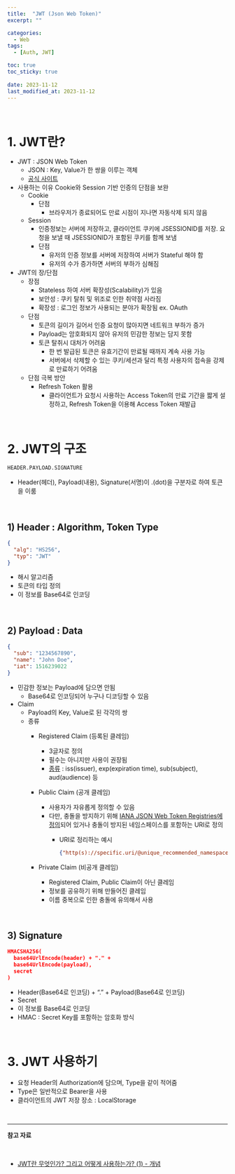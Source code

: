 ```yaml
---
title:  "JWT (Json Web Token)"
excerpt: ""

categories:
  - Web
tags:
  - [Auth, JWT]

toc: true
toc_sticky: true
 
date: 2023-11-12
last_modified_at: 2023-11-12
---
```


<br>

# **1. JWT란?**

- JWT : JSON Web Token
    - JSON : Key, Value가 한 쌍을 이루는 객체
    - [공식 사이트](https://jwt.io/)
- 사용하는 이유 Cookie와 Session 기반 인증의 단점을 보완
    - Cookie
        - 단점
            - 브라우저가 종료되어도 만료 시점이 지나면 자동삭제 되지 않음
    - Session
        - 인증정보는 서버에 저장하고, 클라이언트 쿠키에 JSESSIONID를 저장. 요청을 보낼 때 JSESSIONID가 포함된 쿠키를 함께 보냄
        - 단점
            - 유저의 인증 정보를 서버에 저장하여 서버가 Stateful 해야 함
            - 유저의 수가 증가하면 서버의 부하가 심해짐
- JWT의 장/단점
    - 장점
        - Stateless 하여 서버 확장성(Scalability)가 있음
        - 보안성 : 쿠키 탈취 및 위조로 인한 취약점 사라짐
        - 확장성 : 로그인 정보가 사용되는 분야가 확장됨 ex. OAuth
    - 단점
        - 토큰의 길이가 길어서 인증 요청이 많아지면 네트워크 부하가 증가
        - Payload는 암호화되지 않아 유저의 민감한 정보는 담지 못함
        - 토큰 탈취시 대처가 어려움
            - 한 번 발급된 토큰은 유효기간이 만료될 때까지 계속 사용 가능
            - 서버에서 삭제할 수 있는 쿠키/세션과 달리 특정 사용자의 접속을 강제로 만료하기 어려움
    - 단점 극복 방안
        - Refresh Token 활용
            - 클라이언트가 요청시 사용하는 Access Token의 만료 기간을 짧게 설정하고, Refresh Token을 이용해 Access Token 재발급


<br>

# 2. **JWT의 구조**

```xml
HEADER.PAYLOAD.SIGNATURE
```

- Header(헤더), Payload(내용), Signature(서명)이 .(dot)을 구분자로 하여 토큰을 이룸

<br>

## **1) Header : Algorithm, Token Type**

```json
{
  "alg": "HS256",
  "typ": "JWT"
}
```

- 해시 알고리즘
- 토큰의 타입 정의
- 이 정보를 Base64로 인코딩

<br>

## **2) Payload : Data**

```json
{
  "sub": "1234567890",
  "name": "John Doe",
  "iat": 1516239022
}
```

- 민감한 정보는 Payload에 담으면 안됨
    - Base64로 인코딩되어 누구나 디코딩할 수 있음
- Claim
    - Payload의 Key, Value로 된 각각의 쌍
    - 종류
        - Registered Claim (등록된 클레임)
            - 3글자로 정의
            - 필수는 아니지만 사용이 권장됨
            - [종류](https://datatracker.ietf.org/doc/html/rfc7519#section-4.1) : iss(issuer), exp(expiration time), sub(subject), aud(audience) 등
        - Public Claim (공개 클레임)
            - 사용자가 자유롭게 정의할 수 있음
            - 다만, 충돌을 방지하기 위해 [IANA JSON Web Token Registries에 정의](https://www.iana.org/assignments/jwt/jwt.xhtml)되어 있거나 충돌이 방지된 네임스페이스를 포함하는 URI로 정의
                - URI로 정리하는 예시
                    
                    ```json
                    {"http(s)://specific.uri/@unique_recommended_namespace/additional_path": true}
                    ```
                    
        - Private Claim (비공개 클레임)
            - Registered Claim, Public Claim이 아닌 클레임
            - 정보를 공유하기 위해 만들어진 클레임
            - 이름 중복으로 인한 충돌에 유의해서 사용

<br>

## **3) Signature**

```json
HMACSHA256(
  base64UrlEncode(header) + "." +
  base64UrlEncode(payload),
  secret
)
```

- Header(Base64로 인코딩) + “.” + Payload(Base64로 인코딩)
- Secret
- 이 정보를 Base64로 인코딩
- HMAC : Secret Key를 포함하는 암호화 방식

<br>

# **3. JWT 사용하기**

- 요청 Header의 Authorization에 담으며, Type을 같이 적어줌
- Type은 일반적으로 Bearer을 사용
- 클라이언트의 JWT 저장 장소 : LocalStorage

<br>

---

**참고 자료**

<br>

- [JWT란 무엇인가? 그리고 어떻게 사용하는가? (1) - 개념](https://velog.io/@vamos_eon/JWT%EB%9E%80-%EB%AC%B4%EC%97%87%EC%9D%B8%EA%B0%80-%EA%B7%B8%EB%A6%AC%EA%B3%A0-%EC%96%B4%EB%96%BB%EA%B2%8C-%EC%82%AC%EC%9A%A9%ED%95%98%EB%8A%94%EA%B0%80-1)

<br>